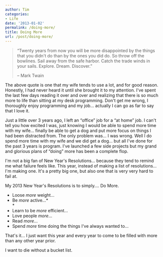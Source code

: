 ```yaml
---
author: Tim
categories:
- Life
date: '2013-01-02'
permalink: /doing-more/
title: Doing More
url: /post/doing-more/
---
```


> &#8220;Twenty years from now you will be more disappointed by the things that you didn't do than by the ones you did do. So throw off the bowlines. Sail away from the safe harbor. Catch the trade winds in your sails. Explore. Dream. Discover.&#8221;
> 
> &#8211; Mark Twain

The above quote is one that my wife tends to use a lot, and for good reason. Honestly, I had never heard it until she brought it to my attention. I've spent the last few days reading it over and over and realizing that there is so much more to life than sitting at my desk programming. Don't get me wrong, I thoroughly enjoy programming and my job&#8230; actually I can go as far to say that I love it.

Just a little over 3 years ago, I left an &#8220;office&#8221; job for a &#8220;at home&#8221; job. I can't tell you how excited I was, just knowing I would be able to spend more time with my wife&#8230; finally be able to get a dog and put more focus on things I had been distracted from. The only problem was&#8230; I was wrong. Well I do spend more time with my wife and we did get a dog&#8230; but all I've done for the past 3 years is program. I've launched a few side projects but my grand and glorious plans of &#8220;doing&#8221; more has been a complete flop.

I'm not a big fan of New Year's Resolutions&#8230; because they tend to remind me what failure feels like. This year, instead of making a list of resolutions&#8230; I'm making one. It's a pretty big one, but also one that is very very hard to fail at.

My 2013 New Year's Resolutions is to simply&#8230;. Do More.

  * Loose *more* weight&#8230;
  * Be *more* active&#8230;*  
    *
  * Learn to be *more* efficient&#8230;
  * Love people *more*&#8230;
  * Read *more*&#8230;
  * Spend *more* time doing the things I've always wanted to&#8230;

That's it&#8230; I just want this year and every year to come to be filled with more than any other year prior.

I want to die without a bucket list.
 